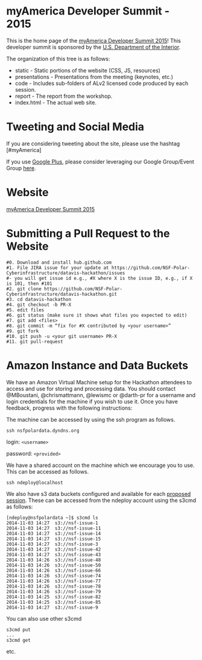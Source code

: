 myAmerica Developer Summit - 2015
=======

This is the home page of the [myAmerica Developer Summit 2015](http://myamerica.github.io/devsummit2015/)!  This developer summit is sponsored by the [U.S. Department of the Interior](http://www.doi.gov/).

The organization of this tree is as follows:

* static - Static portions of the website (CSS, JS, resources)
* presentations - Presentations from the meeting (keynotes, etc.)
* code - Includes sub-folders of ALv2 licensed code produced by each session.
* report - The report from the workshop.
* index.html - The actual web site.

Tweeting and Social Media
===
If you are considering tweeting about the site, please use the hashtag [#myAmerica]

If you use [Google Plus](http://plus.google.com), please consider leveraging our
Google Group/Event Group [here](http://myamerica.github.io).

Website
===
[myAmerica Developer Summit 2015](http://myamerica.github.io/devsummit2015/)

Submitting a Pull Request to the Website
========================================
```
#0. Download and install hub.github.com
#1. File JIRA issue for your update at https://github.com/NSF-Polar-Cyberinfrastructure/datavis-hackathon/issues
#- you will get issue id e.g., #X where X is the issue ID, e.g., if X is 101, then #101
#2. git clone https://github.com/NSF-Polar-Cyberinfrastructure/datavis-hackathon.git
#3. cd datavis-hackathon
#4. git checkout -b PR-X
#5. edit files
#6. git status (make sure it shows what files you expected to edit)
#7. git add <files>
#8. git commit -m “fix for #X contributed by <your username>”
#9. git fork
#10. git push -u <your git username> PR-X
#11. git pull-request
```

Amazon Instance and Data Buckets
===
We have an Amazon Virtual Machine setup for the Hackathon attendees to access and use for storing and processing data. You should contact @MBoustani, @chrismattmann, @lewismc or @darth-pr for a username and login credentials for the machine if you wish to use it. Once you have feedback, progress with the following instructions:

The machine can be accessed by using the ssh program as follows.
```
ssh nsfpolardata.dyndns.org
```
login: `<username>`

password: `<provided>`

We have a shared account on the machine which we encourage you to use. This can be accessed as follows.
```
ssh ndeploy@localhost
```
We also have s3 data buckets configured and available for each [proposed session](http://nsf-polar-cyberinfrastructure.github.io/datavis-hackathon/#sessions). These can be accessed from the ndeploy account using the s3cmd as follows:
```
[ndeploy@nsfpolardata ~]$ s3cmd ls
2014-11-03 14:27  s3://nsf-issue-1
2014-11-03 14:27  s3://nsf-issue-11
2014-11-03 14:27  s3://nsf-issue-14
2014-11-03 14:27  s3://nsf-issue-15
2014-11-03 14:27  s3://nsf-issue-3
2014-11-03 14:27  s3://nsf-issue-42
2014-11-03 14:27  s3://nsf-issue-43
2014-11-03 14:26  s3://nsf-issue-48
2014-11-03 14:26  s3://nsf-issue-50
2014-11-03 14:26  s3://nsf-issue-66
2014-11-03 14:26  s3://nsf-issue-74
2014-11-03 14:26  s3://nsf-issue-77
2014-11-03 14:26  s3://nsf-issue-78
2014-11-03 14:26  s3://nsf-issue-79
2014-11-03 14:25  s3://nsf-issue-82
2014-11-03 14:25  s3://nsf-issue-85
2014-11-03 14:27  s3://nsf-issue-9
```
You can also use other s3cmd 
```
s3cmd put
...
s3cmd get
```
etc.
